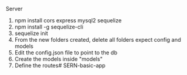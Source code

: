 Server
1) npm install cors express mysql2 sequelize
2) npm install -g sequelize-cli
3) sequelize init
4) From the new folders created, delete all folders expect config and models
5) Edit the config.json file to point to the db   
6) Create the models inside "models"
7) Define the routes# SERN-basic-app
